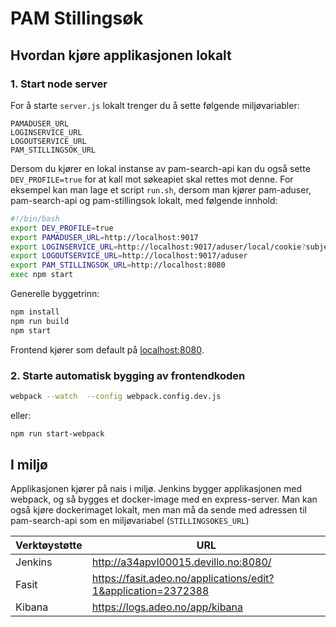 # PAM Stillingsøk

## Hvordan kjøre applikasjonen lokalt

### 1. Start node server

For å starte `server.js` lokalt trenger du å sette følgende miljøvariabler:

```
PAMADUSER_URL
LOGINSERVICE_URL
LOGOUTSERVICE_URL
PAM_STILLINGSOK_URL
```

Dersom du kjører en lokal instanse av pam-search-api kan du også sette
`DEV_PROFILE=true` for at kall mot søkeapiet skal rettes mot denne. For eksempel
kan man lage et script `run.sh`, dersom man kjører pam-aduser, pam-search-api og
pam-stillingsok lokalt, med følgende innhold:

```sh
#!/bin/bash
export DEV_PROFILE=true
export PAMADUSER_URL=http://localhost:9017
export LOGINSERVICE_URL=http://localhost:9017/aduser/local/cookie?subject=12345
export LOGOUTSERVICE_URL=http://localhost:9017/aduser
export PAM_STILLINGSOK_URL=http://localhost:8080
exec npm start
```

Generelle byggetrinn:

```sh 
npm install
npm run build
npm start
```

Frontend kjører som default på [localhost:8080](localhost:8080). 

### 2. Starte automatisk bygging av frontendkoden
```sh 
webpack --watch  --config webpack.config.dev.js
```

eller:

```sh
npm run start-webpack
```

## I miljø

Applikasjonen kjører på nais i miljø. Jenkins bygger applikasjonen med webpack,
og så bygges et docker-image med en express-server. Man kan også kjøre
dockerimaget lokalt, men man må da sende med adressen til pam-search-api som en
miljøvariabel (`STILLINGSOKES_URL`)

Verktøystøtte | URL
--------------|------------------------------------------------------------------
Jenkins       | http://a34apvl00015.devillo.no:8080/
Fasit         | https://fasit.adeo.no/applications/edit?1&application=2372388
Kibana        | https://logs.adeo.no/app/kibana
